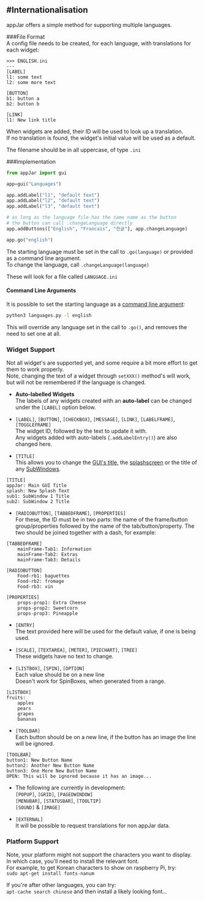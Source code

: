#Internationalisation
---

appJar offers a simple method for supporting multiple languages.  

###File Format  
A config file needs to be created, for each language, with translations for each widget:

```
>>> ENGLISH.ini
---
[LABEL]
l1: some text
l2: some more text

[BUTTON]
b1: button a
b2: button b

[LINK]
l1: New link title
```

When widgets are added, their ID will be used to look up a translation.  
If no translation is found, the widget's initial value will be used as a default.  

The filename should be in all uppercase, of type `.ini`  

###Implementation  
```python
from appJar import gui

app=gui("Languages")

app.addLabel("l1", "default text")
app.addLabel("l2", "default text")
app.addLabel("l3", "default text")

# as long as the language file has the same name as the button
# the button can call .changeLanguage directly
app.addButtons(["English", "Francais", "한글"], app.changeLanguage)

app.go("english")
```

The starting language must be set in the call to `.go(language)` or provided as a command line argument.  
To change the language, call `.changeLanguage(language)`  

These will look for a file called `LANGUAGE.ini`

#### Command Line Arguments  
It is possible to set the starting language as a [command line argument](/pythonCommandLine):  

```sh
python3 languages.py -l english
```

This will override any language set in the call to `.go()`, and removes the need to set one at all.  

### Widget Support
Not all widget's are supported yet, and some require a bit more effort to get them to work properly.  
Note, changing the text of a widget through `setXXX()` method's will work, but will not be remembered if the language is changed.  

* **Auto-labelled Widgets**  
    The labels of any widgets created with an **auto-label** can be changed under the `[LABEL]` option below.  

* `[LABEL]`, `[BUTTON]`, `[CHECKBOX]`, `[MESSAGE]`, `[LINK]`, `[LABELFRAME]`, `[TOGGLEFRAME]`  
    The widget ID, followed by the text to update it with.  
    Any widgets added with auto-labels (`.addLabelEntry()`) are also changed here.  

* `[TITLE]`  
    This allows you to change the [GUI's title](/pythonGuiOptions/#look-feel), the [splashscreen](/splash/) or the title of any [SubWindows](/pythonWidgetGrouping/#sub-window).
```
[TITLE]
appJar: Main GUI Title
splash: New Splash Text
sub1: SubWindow 1 Title
sub2: SubWindow 2 Title
```

* `[RADIOBUTTON]`, `[TABBEDFRAME]`, `[PROPERTIES]`  
    For these, the ID must be in two parts: the name of the frame/button group/properties followed by the name of the tab/button/property. The two should be joined together with a dash, for example:  

```
[TABBEDFRAME]
    mainFrame-Tab1: Information
    mainFrame-Tab2: Extras
    mainFrame-Tab3: Details

[RADIOBUTTON]
    Food-rb1: baguettes
    Food-rb2: fromage
    Food-rb3: vin

[PROPERTIES]
    props-prop1: Extra Cheese
    props-prop2: Sweetcorn
    props-prop3: Pineapple
```

* `[ENTRY]`  
    The text provided here will be used for the default value, if one is being used.  

* `[SCALE]`, `[TEXTAREA]`, `[METER]`, `[PIECHART]`, `[TREE]`  
    These widgets have no text to change.  

* `[LISTBOX]`, `[SPIN]`, `[OPTION]`  
    Each value should be on a new line  
    Doesn't work for SpinBoxes, when generated from a range.  
```
[LISTBOX]
fruits:
    apples
    pears
    grapes
    bananas
```

* `[TOOLBAR]`  
    Each button should be on a new line, if the button has an image the line will be ignored.    
```
[TOOLBAR]
button1: New Button Name
button2: Another New Button Name
button3: One More New Button Name
OPEN: This will be ignored because it has an image...
```

* The following are currently in development:  
    `[POPUP]`, `[GRID]`, `[PAGEDWINDOW]`  
    `[MENUBAR]`, `[STATUSBAR]`, `[TOOLTIP]`  
    `[SOUND]` & `[IMAGE]`  

* `[EXTERNAL]`  
    It will be possible to request translations for non appJar data.  

### Platform Support
Note, your platform might not support the characters you want to display.  
In which case, you'll need to install the relevant font.  
For example, to get Korean characters to show on raspberry Pi, try:  
`sudo apt-get install fonts-nanum`  

If you're after other languages, you can try:  
`apt-cache search chinese` and then install a likely looking font...  
